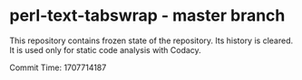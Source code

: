 # perl-text-tabswrap - master branch

This repository contains frozen state of the repository.
Its history is cleared. It is used only for static code
analysis with Codacy.

Commit Time: 1707714187